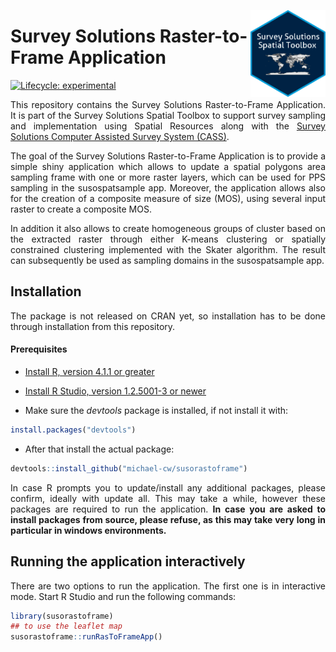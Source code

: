 
<!-- README.md is generated from README.Rmd. Please edit that file -->

<a href='https://docs.mysurvey.solutions/'><img src="man/img/susospatial.png" align="right" height="139"/></a>

# Survey Solutions Raster-to-Frame Application

<!-- badges: start -->

[![Lifecycle:
experimental](https://img.shields.io/badge/lifecycle-experimental-orange.svg)](https://lifecycle.r-lib.org/articles/stages.html#experimental)
<!-- badges: end -->

<div align="justify">

This repository contains the Survey Solutions Raster-to-Frame
Application. It is part of the Survey Solutions Spatial Toolbox to
support survey sampling and implementation using Spatial Resources along
with the [Survey Solutions Computer Assisted Survey System
(CASS)](https://mysurvey.solutions/en/).

The goal of the Survey Solutions Raster-to-Frame Application is to
provide a simple shiny application which allows to update a spatial
polygons area sampling frame with one or more raster layers, which can
be used for PPS sampling in the susospatsample app. Moreover, the
application allows also for the creation of a composite measure of size
(MOS), using several input raster to create a composite MOS.

In addition it also allows to create homogeneous groups of cluster based
on the extracted raster through either K-means clustering or spatially
constrained clustering implemented with the Skater algorithm. The result
can subsequently be used as sampling domains in the susospatsample app.

## Installation

The package is not released on CRAN yet, so installation has to be done
through installation from this repository.

#### Prerequisites

- [Install R, version 4.1.1 or
  greater](https://cran.r-project.org/mirrors.html)

- [Install R Studio, version 1.2.5001-3 or
  newer](https://posit.co/download/rstudio-desktop/)

- Make sure the *devtools* package is installed, if not install it with:

``` r
install.packages("devtools")
```

- After that install the actual package:

``` r
devtools::install_github("michael-cw/susorastoframe")
```

In case R prompts you to update/install any additional packages, please
confirm, ideally with update all. This may take a while, however these
packages are required to run the application. **In case you are asked to
install packages from source, please refuse, as this may take very long
in particular in windows environments.**

## Running the application interactively

There are two options to run the application. The first one is in
interactive mode. Start R Studio and run the following commands:

``` r
library(susorastoframe)
## to use the leaflet map
susorastoframe::runRasToFrameApp()
```

</div>
